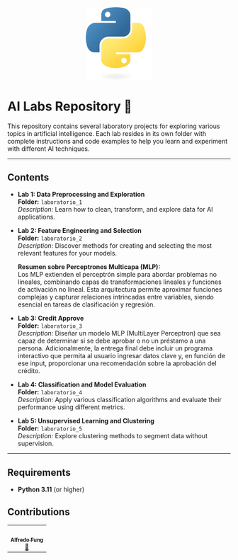 <div align="center">
  <img src="./public/images/icons/Python-logo-notext.svg.png" width="150" alt="Python Logo" />
</div>

# AI Labs Repository 🤖

This repository contains several laboratory projects for exploring various topics in artificial intelligence. Each lab resides in its own folder with complete instructions and code examples to help you learn and experiment with different AI techniques.

---

## Contents

- **Lab 1: Data Preprocessing and Exploration**  
  **Folder:** `laboratorio_1`  
  _Description:_ Learn how to clean, transform, and explore data for AI applications.

- **Lab 2: Feature Engineering and Selection**  
  **Folder:** `laboratorio_2`  
  _Description:_ Discover methods for creating and selecting the most relevant features for your models.  

  **Resumen sobre Perceptrones Multicapa (MLP):**  
  Los MLP extienden el perceptrón simple para abordar problemas no lineales, combinando capas de transformaciones lineales y funciones de activación no lineal. Esta arquitectura permite aproximar funciones complejas y capturar relaciones intrincadas entre variables, siendo esencial en tareas de clasificación y regresión.

- **Lab 3: Credit Approve**  
  **Folder:** `laboratorio_3`  
  _Description:_ Diseñar un modelo MLP (MultiLayer Perceptron) que sea capaz de determinar si se debe aprobar o no un préstamo a una persona. Adicionalmente, la entrega final debe incluir un programa interactivo que permita al usuario ingresar datos clave y, en función de ese input, proporcionar una recomendación sobre la aprobación del crédito.

- **Lab 4: Classification and Model Evaluation**  
  **Folder:** `laboratorio_4`  
  _Description:_ Apply various classification algorithms and evaluate their performance using different metrics.

- **Lab 5: Unsupervised Learning and Clustering**  
  **Folder:** `laboratorio_5`  
  _Description:_ Explore clustering methods to segment data without supervision.

---

## Requirements

- **Python 3.11** (or higher)  


## Contributions

<table align="center">
    <tbody>
        <tr>
            <td align="center">
                <a href="https://github.com/C102002" rel="nofollow">
                    <img src="https://avatars.githubusercontent.com/u/116277334?v=4" width="150px;" alt="" style="max-width:100%;">
                    <br>
                    <sub><b>Alfredo Fung</b></sub>
                </a>
                <br>
                <a href="" title="Commits">
                    <g-emoji class="g-emoji" alias="book" fallback-src="https://github.githubassets.com/images/icons/emoji/unicode/1f4d6.png">📖</g-emoji>
                </a>
            </td>
        </tr>
</table>
